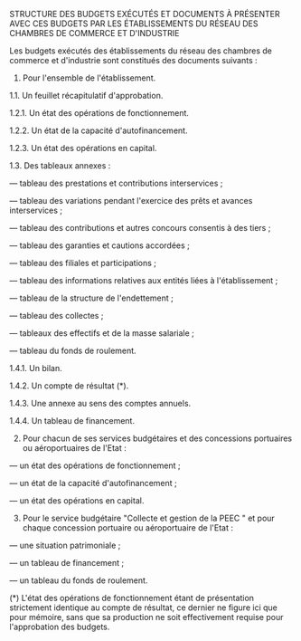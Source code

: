STRUCTURE DES BUDGETS EXÉCUTÉS ET DOCUMENTS À PRÉSENTER AVEC CES BUDGETS PAR LES ÉTABLISSEMENTS DU RÉSEAU DES CHAMBRES DE COMMERCE ET D'INDUSTRIE

Les budgets exécutés des établissements du réseau des chambres de commerce et d'industrie sont constitués des documents suivants :

1. Pour l'ensemble de l'établissement.

1.1. Un feuillet récapitulatif d'approbation.

1.2.1. Un état des opérations de fonctionnement.

1.2.2. Un état de la capacité d'autofinancement.

1.2.3. Un état des opérations en capital.

1.3. Des tableaux annexes :

― tableau des prestations et contributions interservices ;

― tableau des variations pendant l'exercice des prêts et avances interservices ;

― tableau des contributions et autres concours consentis à des tiers ;

― tableau des garanties et cautions accordées ;

― tableau des filiales et participations ;

― tableau des informations relatives aux entités liées à l'établissement ;

― tableau de la structure de l'endettement ;

― tableau des collectes ;

― tableaux des effectifs et de la masse salariale ;

― tableau du fonds de roulement.

1.4.1. Un bilan.

1.4.2. Un compte de résultat (\*).

1.4.3. Une annexe au sens des comptes annuels.

1.4.4. Un tableau de financement.

2. Pour chacun de ses services budgétaires et des concessions portuaires ou aéroportuaires de l'Etat :

― un état des opérations de fonctionnement ;

― un état de la capacité d'autofinancement ;

― un état des opérations en capital.

3. Pour le service budgétaire "Collecte et gestion de la PEEC " et pour chaque concession portuaire ou aéroportuaire de l'Etat :

― une situation patrimoniale ;

― un tableau de financement ;

― un tableau du fonds de roulement.

(\*) L'état des opérations de fonctionnement étant de présentation strictement identique au compte de résultat, ce dernier ne figure ici que pour mémoire, sans que sa production ne soit effectivement requise pour l'approbation des budgets.
